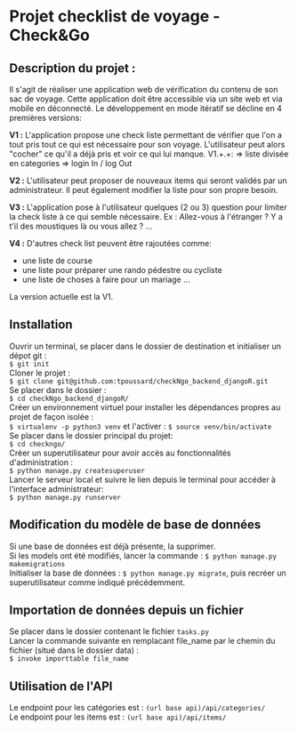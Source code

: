 # Projet checklist de voyage - Check&Go

## Description du projet :
Il s'agit de réaliser une application web de vérification du contenu de son sac de voyage. Cette application doit être accessible via un site web et via mobile en déconnecté. Le développement en mode itératif se décline en 4 premières versions:  

**V1 :** L'application propose une check liste permettant de vérifier que l'on a tout pris tout ce qui est nécessaire pour son voyage. L'utilisateur peut alors "cocher"  ce qu'il a déjà pris et voir ce qui lui manque.
V1.+.+:
=> liste divisée en categories
=> login In / log Out

**V2 :** L'utilisateur peut proposer de nouveaux items qui seront validés par un administrateur. Il peut également modifier la liste pour son propre besoin.

**V3 :** L'application pose à l'utilisateur quelques (2 ou 3) question pour limiter la check liste à ce qui semble nécessaire. Ex : Allez-vous à l'étranger ? Y a t'il des moustiques là ou vous allez ? ...

**V4 :** D'autres check list peuvent être rajoutées comme:
* une liste de course
* une liste pour préparer une rando pédestre ou cycliste
* une liste de choses à faire pour un mariage ...

La version actuelle est la V1.

## Installation
Ouvrir un terminal, se placer dans le dossier de destination et initialiser un dépot git :  
`$ git init `  
Cloner le projet :  
`$ git clone git@github.com:tpoussard/checkNgo_backend_djangoR.git `  
Se placer dans le dossier :  
`$ cd checkNgo_backend_djangoR/ `  
Créer un environnement virtuel pour installer les dépendances propres au projet de façon isolée :  
`$ virtualenv -p python3 venv`  et l'activer : `$ source venv/bin/activate`  
Se placer dans le dossier principal du projet:  
`$ cd checkngo/`  
Créer un superutilisateur pour avoir accès au fonctionnalités d'administration :  
`$ python manage.py createsuperuser`  
Lancer le serveur local et suivre le lien depuis le terminal pour accéder à l'interface administrateur:  
`$ python manage.py runserver`
## Modification du modèle de base de données
Si une base de données est déjà présente, la supprimer.  
Si les models ont été modifiés, lancer la commande : `$ python manage.py makemigrations`  
Initialiser la base de données : `$ python manage.py migrate`, puis recréer un superutilisateur comme indiqué précédemment.  
## Importation de données depuis un fichier
Se placer dans le dossier contenant le fichier `tasks.py`  
Lancer la commande suivante en remplacant file_name par le chemin du fichier (situé dans le dossier data) :  
`$ invoke importtable file_name`

## Utilisation de l'API
Le endpoint pour les catégories est : `(url base api)/api/categories/`  
Le endpoint pour les items est : `(url base api)/api/items/`
